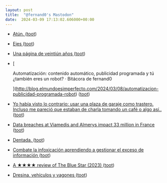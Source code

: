 ```yaml
---
layout: post
title:  "@fernand0's Mastodon"
date:  2024-03-09 17:13:02.606000+00:00
---
```

*  [Atún. ](https://avecesunafoto.wordpress.com/2024/03/09/atun-2) ([toot](https://mastodon.social/@fernand0/112066847214557267))
*  [Ejes ](https://www.flickr.com/photos/fernand0/53565019279) ([toot](https://mastodon.social/@fernand0/112066267417915568))
*  [Una página de veintiún años ](https://www.enriquedans.com/2024/02/una-pagina-de-veintiun-anos.htm) ([toot](https://mastodon.social/@fernand0/112065667011680954))
*  [
    
      Automatización: contenido automático, publicidad programada y tú ¿también eres un robot? · Bitácora de fernand0
    
   ](http://blog.elmundoesimperfecto.com/2024/03/08/automatizacion-publicidad-programada-robot) ([toot](https://mastodon.social/@fernand0/112065255857200208))
*  [Yo había visto lo contrario: usar una plaza de garaje como trastero. Incluso me pareció que estaban de charla tomando un café o algo así.. ](https://mastodon.social/@fernand0/112065176825253618) ([toot](https://mastodon.social/@fernand0/112065176825253618))
*  [Data breaches at Viamedis and Almerys impact 33 million in France ](https://www.bleepingcomputer.com/news/security/data-breaches-at-viamedis-and-almerys-impact-33-million-in-france) ([toot](https://mastodon.social/@fernand0/112064974642126451))
*  [Dentada. ](https://avecesunafoto.wordpress.com/2024/03/08/dentada) ([toot](https://mastodon.social/@fernand0/112061241377850109))
*  [Combate la infoxicación aprendiendo a gestionar el exceso de información ](https://carlosguadian.substack.com/p/combate-la-infoxicacion-aprendiend) ([toot](https://mastodon.social/@fernand0/112060957850356336))
*  [A ★★★★ review of The Blue Star (2023) ](https://letterboxd.com/jesuscasas55/film/the-blue-star-2023) ([toot](https://mastodon.social/@fernand0/112060823845246735))
*  [Dresina, vehículos y vagones ](https://www.flickr.com/photos/fernand0/53565019259) ([toot](https://mastodon.social/@fernand0/112060583750399452))
